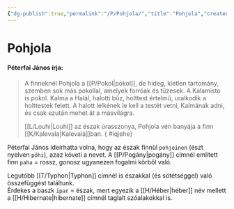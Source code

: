 ```yaml
---
{"dg-publish":true,"permalink":"/P/Pohjola/","title":"Pohjola","created":"2023-11-05T02:17","updated":"2024-02-02T03:39"}
---
```



# Pohjola

#### Péterfai János írja:

> A finneknél Pohjola a [[P/Pokol\|pokol]], de hideg, kietlen tartomány, szemben sok más pokollal, amelyek forróak és tüzesek. A Kalamisto is pokol. Kalma a Halál, halotti bűz, holttest értelmű, uralkodik a holttestek felett. A halott lelkének le kell a testét vetni, Kalmának adni, és csak ezután mehet át a másvilágra.  
>
> [[L/Louhi\|Louhi]] az észak úrasszonya, Pohjola vén banyája a finn [[K/Kalevala\|Kalevalá]]ban.  { #iqjehe}


Péterfai János ideírhatta volna, hogy az észak finnül `pohjoinen` (észt nyelven `pőhi`), azaz követi a nevet. A [[P/Pogány\|pogány]] címnél említett finn `paha` = rossz, gonosz ugyanezen fogalmi körből való.  

Legutóbb [[T/Typhon\|Typhon]] címnél is északkal (és sötétséggel) való összefüggést találtunk.  
Érdekes a baszk `ipar` = észak, mert egyezik a [[H/Héber\|héber]] név mellett a [[H/Hibernate\|hibernate]] címnél taglalt szóalakokkal is.  